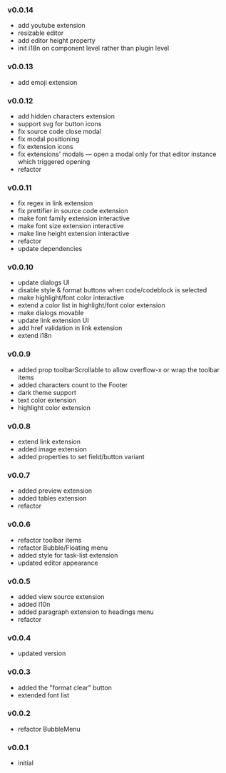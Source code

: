 ### v0.0.14
- add youtube extension
- resizable editor
- add editor height property
- init i18n on component level rather than plugin level

### v0.0.13
- add emoji extension

### v0.0.12
- add hidden characters extension
- support svg for button icons
- fix source code close modal
- fix modal positioning
- fix extension icons
- fix extensions' modals — open a modal only for that editor instance which triggered opening
- refactor

### v0.0.11
- fix regex in link extension
- fix prettifier in source code extension
- make font family extension interactive
- make font size extension interactive
- make line height extension interactive
- refactor
- update dependencies

### v0.0.10
- update dialogs UI
- disable style & format buttons when code/codeblock is selected
- make highlight/font color interactive
- extend a color list in highlight/font color extension
- make dialogs movable
- update link extension UI
- add href validation in link extension
- extend i18n

### v0.0.9
- added prop toolbarScrollable to allow overflow-x or wrap the toolbar items
- added characters count to the Footer
- dark theme support
- text color extension
- highlight color extension

### v0.0.8
- extend link extension
- added image extension
- added properties to set field/button variant

### v0.0.7
- added preview extension
- added tables extension
- refactor

### v0.0.6
- refactor toolbar items
- refactor Bubble/Floating menu
- added style for task-list extension
- updated editor appearance

### v0.0.5
- added view source extension
- added l10n
- added paragraph extension to headings menu
- refactor

### v0.0.4
- updated version

### v0.0.3
- added the "format clear" button
- extended font list

### v0.0.2
- refactor BubbleMenu

### v0.0.1
- initial

